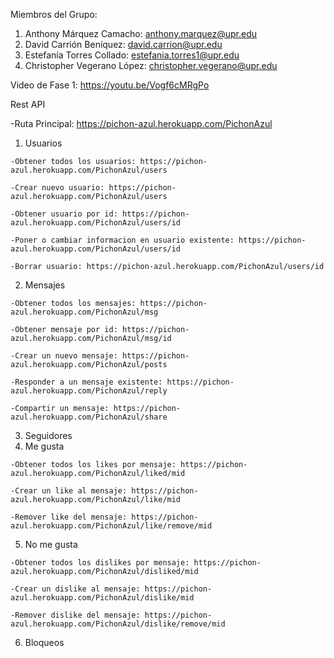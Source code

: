 Miembros del Grupo:
1. Anthony Márquez Camacho: anthony.marquez@upr.edu
2. David Carrión Beníquez: david.carrion@upr.edu
3. Estefanía Torres Collado: estefania.torres1@upr.edu
4. Christopher Vegerano López: christopher.vegerano@upr.edu

Video de Fase 1: https://youtu.be/Vogf6cMRgPo

Rest API

  -Ruta Principal: https://pichon-azul.herokuapp.com/PichonAzul
  
  1. Usuarios

    -Obtener todos los usuarios: https://pichon-azul.herokuapp.com/PichonAzul/users
    
    -Crear nuevo usuario: https://pichon-azul.herokuapp.com/PichonAzul/users
    
    -Obtener usuario por id: https://pichon-azul.herokuapp.com/PichonAzul/users/id 
    
    -Poner o cambiar informacion en usuario existente: https://pichon-azul.herokuapp.com/PichonAzul/users/id
    
    -Borrar usuario: https://pichon-azul.herokuapp.com/PichonAzul/users/id 
    
  2. Mensajes
  
    -Obtener todos los mensajes: https://pichon-azul.herokuapp.com/PichonAzul/msg
    
    -Obtener mensaje por id: https://pichon-azul.herokuapp.com/PichonAzul/msg/id 
    
    -Crear un nuevo mensaje: https://pichon-azul.herokuapp.com/PichonAzul/posts
    
    -Responder a un mensaje existente: https://pichon-azul.herokuapp.com/PichonAzul/reply
    
    -Compartir un mensaje: https://pichon-azul.herokuapp.com/PichonAzul/share
    
  3. Seguidores
  4. Me gusta

    -Obtener todos los likes por mensaje: https://pichon-azul.herokuapp.com/PichonAzul/liked/mid 
    
    -Crear un like al mensaje: https://pichon-azul.herokuapp.com/PichonAzul/like/mid
    
    -Remover like del mensaje: https://pichon-azul.herokuapp.com/PichonAzul/like/remove/mid
    
  5. No me gusta

    -Obtener todos los dislikes por mensaje: https://pichon-azul.herokuapp.com/PichonAzul/disliked/mid 
    
    -Crear un dislike al mensaje: https://pichon-azul.herokuapp.com/PichonAzul/dislike/mid
    
    -Remover dislike del mensaje: https://pichon-azul.herokuapp.com/PichonAzul/dislike/remove/mid
    
  6. Bloqueos
   
